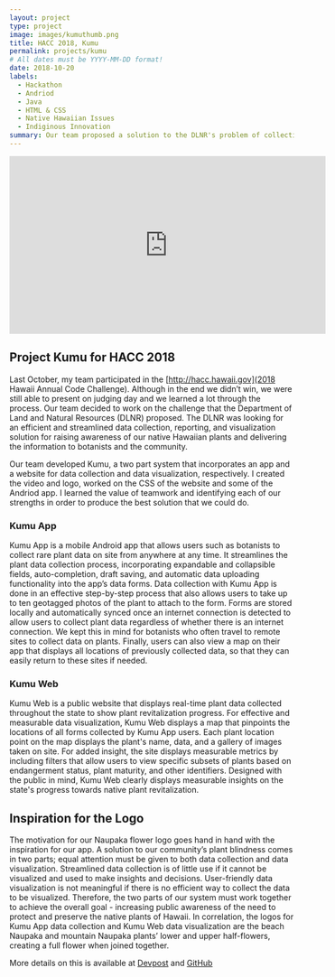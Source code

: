 ```yaml
---
layout: project
type: project
image: images/kumuthumb.png
title: HACC 2018, Kumu
permalink: projects/kumu
# All dates must be YYYY-MM-DD format!
date: 2018-10-20
labels:
  - Hackathon
  - Andriod
  - Java
  - HTML & CSS
  - Native Hawaiian Issues
  - Indiginous Innovation
summary: Our team proposed a solution to the DLNR's problem of collecting and reporting native Hawaiian plant data.
---
```



<iframe width="560" height="315" src="https://www.youtube.com/embed/00_dTfcc3iY" frameborder="0" allow="accelerometer; autoplay; encrypted-media; gyroscope; picture-in-picture" allowfullscreen></iframe>


## Project Kumu for HACC 2018
Last October, my team participated in the [http://hacc.hawaii.gov](2018 Hawaii Annual Code Challenge). Although in the end we didn’t win, we were still able to present on judging day and we learned a lot through the process. Our team decided to work on the challenge that the Department of Land and Natural Resources (DLNR) proposed. The DLNR was looking for an efficient and streamlined data collection, reporting, and visualization solution for raising awareness of our native Hawaiian plants and delivering the information to botanists and the community. 

Our team developed Kumu, a two part system that incorporates an app and a website for data collection and data visualization, respectively. I created the video and logo, worked on the CSS of the website and some of the Andriod app. I learned the value of teamwork and identifying each of our strengths in order to produce the best solution that we could do. 

### Kumu App
Kumu App is a mobile Android app that allows users such as botanists to collect rare plant data on site from anywhere at any time. It streamlines the plant data collection process, incorporating expandable and collapsible fields, auto-completion, draft saving, and automatic data uploading functionality into the app’s data forms. Data collection with Kumu App is done in an effective step-by-step process that also allows users to take up to ten geotagged photos of the plant to attach to the form. Forms are stored locally and automatically synced once an internet connection is detected to allow users to collect plant data regardless of whether there is an internet connection. We kept this in mind for botanists who often travel to remote sites to collect data on plants. Finally, users can also view a map on their app that displays all locations of previously collected data, so that they can easily return to these sites if needed.

### Kumu Web
Kumu Web is a public website that displays real-time plant data collected throughout the state to show plant revitalization progress. For effective and measurable data visualization, Kumu Web displays a map that pinpoints the locations of all forms collected by Kumu App users. Each plant location point on the map displays the plant's name, data, and a gallery of images taken on site. For added insight, the site displays measurable metrics by including filters that allow users to view specific subsets of plants based on endangerment status, plant maturity, and other identifiers. Designed with the public in mind, Kumu Web clearly displays measurable insights on the state's progress towards native plant revitalization.



## Inspiration for the Logo
The motivation for our Naupaka flower logo goes hand in hand with the inspiration for our app. A solution to our community’s plant blindness comes in two parts; equal attention must be given to both data collection and data visualization. Streamlined data collection is of little use if it cannot be visualized and used to make insights and decisions. User-friendly data visualization is not meaningful if there is no efficient way to collect the data to be visualized. Therefore, the two parts of our system must work together to achieve the overall goal - increasing public awareness of the need to protect and preserve the native plants of Hawaii. In correlation, the logos for Kumu App data collection and Kumu Web data visualization are the beach Naupaka and mountain Naupaka plants’ lower and upper half-flowers, creating a full flower when joined together.




More details on this is available at [Devpost](https://devpost.com/software/kumu) and [GitHub](https://github.com/HACC2018/The-Bird-Squad)



